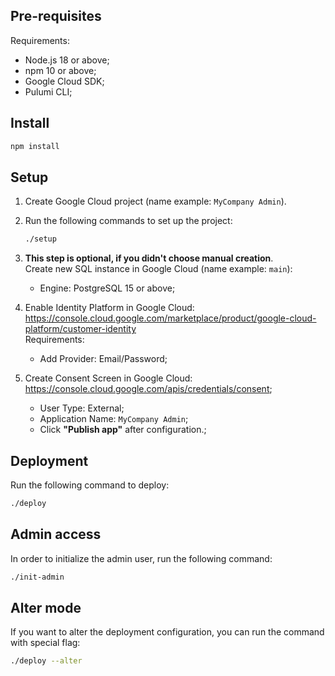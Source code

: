 ## Pre-requisites

Requirements:

- Node.js 18 or above;
- npm 10 or above;
- Google Cloud SDK;
- Pulumi CLI;

## Install

```bash
npm install
```

## Setup

1. Create Google Cloud project (name example: `MyCompany Admin`).

2. Run the following commands to set up the project:

   ```bash
   ./setup
   ```

3. **This step is optional, if you didn't choose manual creation**. <br>
   Create new SQL instance in Google Cloud (name example: `main`):

   - Engine: PostgreSQL 15 or above;

4. Enable Identity Platform in Google Cloud: https://console.cloud.google.com/marketplace/product/google-cloud-platform/customer-identity<br/>
   Requirements:

   - Add Provider: Email/Password;

5. Create Consent Screen in Google Cloud: https://console.cloud.google.com/apis/credentials/consent;
   - User Type: External;
   - Application Name: `MyCompany Admin`;
   - Click **"Publish app"** after configuration.;

## Deployment

Run the following command to deploy:

```bash
./deploy
```

## Admin access

In order to initialize the admin user, run the following command:

```bash
./init-admin
```

## Alter mode

If you want to alter the deployment configuration, you can run the command with special flag:

```bash
./deploy --alter
```
